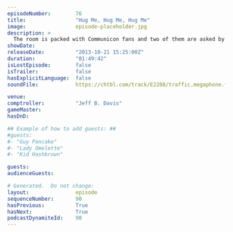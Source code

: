 ```yaml
---
episodeNumber:        76
title:                "Hug Me, Hug Me, Hug Me"
image:                episode-placeholder.jpg
description: >
  The room is packed with Communicon fans and two of them are asked by Mayor Harmon to come on stage and discuss a recent internet exchange about why they feel Dan should "stop talking." A lengthy game of D&D then ensues.
showDate:             
releaseDate:          "2013-10-21 15:25:00Z"
duration:             "01:49:42"
isLostEpisode:        false
isTrailer:            false
hasExplicitLanguage:  false
soundFile:            https://chtbl.com/track/E2288/traffic.megaphone.fm/STA8107073170.mp3?updated=1555623040

venue:                
comptroller:          "Jeff B. Davis"
gameMaster:           
hasDnD:               

## Example of how to add guests: ##
#guests:
#- "Guy Pancake"
#- "Lady Omelette"
#- "Kid Hashbrown"

guests:
audienceGuests:

# Generated.  Do not change:
layout:               episode
sequenceNumber:       90
hasPrevious:          True
hasNext:              True
podcastDynamiteId:    90
---
```


<!-- The episode description will be rendered here -->
<!-- Add your content below here -->

